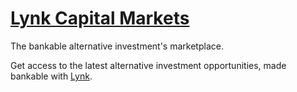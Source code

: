 # [Lynk Capital Markets](https://invest.lynkcm.com/)

The bankable alternative investment's marketplace.

Get access to the latest alternative investment opportunities, made bankable with [Lynk](https://lynkcm.com/).


